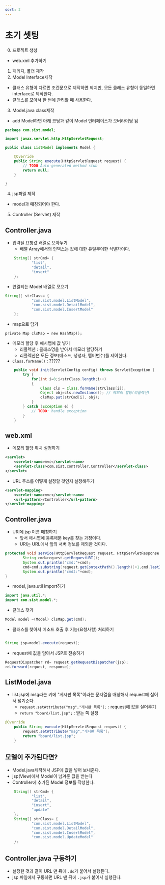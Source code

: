 ```yaml
---
sort: 2
---
```


# 초기 셋팅

0. 프로젝트 생성
- web.xml 추가하기

1. 패키지, 폴더 제작
2. Model Interface제작
- 클래스 유형이 다르면 조건문으로 제작하면 되지만, 모든 클래스 유형이 동일하면 interface로 제작한다.
- 클래스를 모아서 한 번에 관리할 때 사용한다.

3. Model.java class제작
- add Model하면 아래 코딩과 같이 Model 인터페이스가 오버라이딩 됨
```java
package com.sist.model;

import javax.servlet.http.HttpServletRequest;

public class ListModel implements Model {

	@Override
	public String execute(HttpServletRequest request) {
		// TODO Auto-generated method stub
		return null;
	}

}
```

4. jsp파일 제작
- model과 매칭되어야 한다.

5. Controller (Servlet) 제작


## Controller.java
- 입력될 요청값 배열로 모아두기
  - 배열 Array에서의 인덱스는 값에 대한 유일무이한 식별자이다.
```java
	String[] strCmd= {
			"list",
			"detail",
			"insert"
	};
```

- 연결되는 Model 배열로 모으기
```java
String[] strClass= {
			"com.sist.model.ListModel",
			"com.sist.model.DetailModel",
			"com.sist.model.InsertModel"
	};
```

- map으로 담기
```
private Map clsMap = new HashMap();
```

- 메모리 할당 후 해시맵에 값 넣기
  - 리플렉션 : 클래스명을 받아서 메모리 할당하기
  - 리플렉션은 모든 정보(메소드, 생성자, 멤버변수)를 제어한다.
- `Class.forName()` : ?????

```java
	public void init(ServletConfig config) throws ServletException {
		try {
			for(int i=0;i<strClass.length;i++)
			{
				Class cls = Class.forName(strClass[i]);
				Object obj=cls.newInstance(); // 메모리 할당(리플렉션)
				clsMap.put(strCmd[i], obj);
			}
		} catch (Exception e) {
			// TODO: handle exception
		}
	}
```

## web.xml
- 메모리 할당 위치 설정하기
```XML
<servlet>
  	<servlet-name>mvc</servlet-name>
  	<servlet-class>com.sist.controller.Controller</servlet-class>
</servlet>
```
- URL 주소를 어떻게 설정할 것인지 설정해두기
```XML
<servlet-mapping>
  	<servlet-name>mvc</servlet-name>
  	<url-pattern>/Controller</url-pattern>
</servlet-mapping>
```

## Controller.java
- URI에 jsp 이름 매칭하기
  - 앞서 해시맵에 등록해둔 key를 찾는 과정이다.
  - URI는 URL에서 앞의 서버 정보를 제외한 것이다.
```java
protected void service(HttpServletRequest request, HttpServletResponse response) throws ServletException, IOException {
		String cmd=request.getRequestURI();
		System.out.println("cmd:"+cmd);
		cmd=cmd.substring(request.getContextPath().length()+1,cmd.lastIndexOf("."));
		System.out.println("cmd2:"+cmd);
}
```

- model, java.util import하기
```java
import java.util.*;
import com.sist.model.*;
```

- 클래스 찾기
```java
Model model =(Model) clsMap.get(cmd);
```

- 클래스를 찾아서 메소드 호출 후 기능(요청사항) 처리하기
```java

String jsp=model.execute(request);

```

- request에 값을 담아서 JSP로 전송하기
```java
RequestDispatcher rd= request.getRequestDispatcher(jsp);
rd.forward(request, response);
```


## ListModel.java
- list.jsp에 msg라는 키에 "게시판 목록"이라는 문자열을 매칭해서 request에 실어서 넘겨준다. 
  - `request.setAttribute("msg","게시판 목록");` : request에 값을 실어주기
  - `return "board/list.jsp";` : 받는 쪽 설정
```java
@Override
	public String execute(HttpServletRequest request) {
		request.setAttribute("msg","게시판 목록");
		return "board/list.jsp";
	}
```

## 모델이 추가된다면?
- Model.java제작해서 JSP에 값을 넣어 보내준다. 
- jsp(View)에서 Model이 넘겨준 값을 받는다
- Controller에 추가된 Model 정보를 작성한다.
```java
	String[] strCmd= {
			"list",
			"detail",
			"insert",
			"update"
	};
	String[] strClass= {
			"com.sist.model.ListModel",
			"com.sist.model.DetailModel",
			"com.sist.model.InsertModel",
			"com.sist.model.UpdateModel"
	};
```

## Controller.java 구동하기
- 설정한 것과 같이 URL 맨 뒤에 `.do`가 붙어서 실행된다.
- jsp 파일에서 구동하면 URL 맨 뒤에 `.jsp`가 붙어서 실행된다. 
